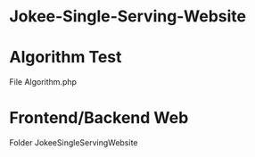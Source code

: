 # Jokee-Single-Serving-Website

# Algorithm Test
File Algorithm.php

# Frontend/Backend Web
Folder JokeeSingleServingWebsite